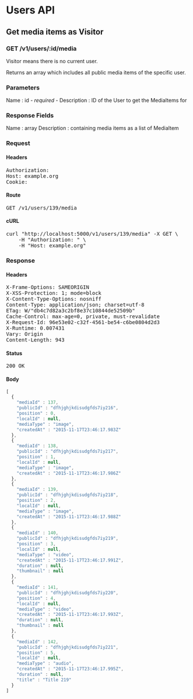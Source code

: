 # Users API

## Get media items as Visitor

### GET /v1/users/:id/media

Visitor means there is no current user.

Returns an array which includes all public media items of the specific user.

### Parameters

Name : id *- required -*
Description : ID of the User to get the MediaItems for


### Response Fields

Name : array
Description : containing media items as a list of MediaItem

### Request

#### Headers

<pre>Authorization: 
Host: example.org
Cookie: </pre>

#### Route

<pre>GET /v1/users/139/media</pre>

#### cURL

<pre class="request">curl &quot;http://localhost:5000/v1/users/139/media&quot; -X GET \
	-H &quot;Authorization: &quot; \
	-H &quot;Host: example.org&quot;</pre>

### Response

#### Headers

<pre>X-Frame-Options: SAMEORIGIN
X-XSS-Protection: 1; mode=block
X-Content-Type-Options: nosniff
Content-Type: application/json; charset=utf-8
ETag: W/&quot;db4c7d82a3c2bf8e37c10844de52509b&quot;
Cache-Control: max-age=0, private, must-revalidate
X-Request-Id: 96e53e02-c32f-4561-be54-c6be0804d2d3
X-Runtime: 0.007431
Vary: Origin
Content-Length: 943</pre>

#### Status

<pre>200 OK</pre>

#### Body

```javascript
[
  {
    "mediaId" : 137,
    "publicId" : "dfhjghjkdisudgfds7iy216",
    "position" : 0,
    "localId" : null,
    "mediaType" : "image",
    "createdAt" : "2015-11-17T23:46:17.983Z"
  },
  {
    "mediaId" : 138,
    "publicId" : "dfhjghjkdisudgfds7iy217",
    "position" : 1,
    "localId" : null,
    "mediaType" : "image",
    "createdAt" : "2015-11-17T23:46:17.986Z"
  },
  {
    "mediaId" : 139,
    "publicId" : "dfhjghjkdisudgfds7iy218",
    "position" : 2,
    "localId" : null,
    "mediaType" : "image",
    "createdAt" : "2015-11-17T23:46:17.988Z"
  },
  {
    "mediaId" : 140,
    "publicId" : "dfhjghjkdisudgfds7iy219",
    "position" : 3,
    "localId" : null,
    "mediaType" : "video",
    "createdAt" : "2015-11-17T23:46:17.991Z",
    "duration" : null,
    "thumbnail" : null
  },
  {
    "mediaId" : 141,
    "publicId" : "dfhjghjkdisudgfds7iy220",
    "position" : 4,
    "localId" : null,
    "mediaType" : "video",
    "createdAt" : "2015-11-17T23:46:17.993Z",
    "duration" : null,
    "thumbnail" : null
  },
  {
    "mediaId" : 142,
    "publicId" : "dfhjghjkdisudgfds7iy221",
    "position" : 5,
    "localId" : null,
    "mediaType" : "audio",
    "createdAt" : "2015-11-17T23:46:17.995Z",
    "duration" : null,
    "title" : "Title 219"
  }
]
```
